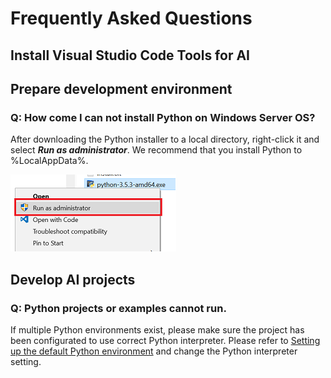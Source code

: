 ﻿# Frequently Asked Questions

## Install Visual Studio Code Tools for AI

## Prepare development environment

### **Q: How come I can not install Python on Windows Server OS?**
After downloading the Python installer to a local directory, right-click it and select ***Run as administrator***.
We recommend that you install Python to %LocalAppData%.

![Install Python in administrator mode](/docs/media/faq/prepare-localmachine/install_python_admin.png)

## Develop AI projects

### **Q: Python projects or examples cannot run.**
If multiple Python environments exist, please make sure the project has been configurated to use correct Python interpreter.
Please refer to [Setting up the default Python environment](prepare-localmachine.md#Setting-up-the-Python-interpreter) and change the Python interpreter setting.
